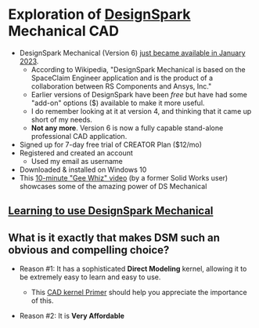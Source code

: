 # Exploration of [DesignSpark](https://www.rs-online.com/designspark/home) Mechanical CAD
* DesignSpark Mechanical (Version 6) [just became available in January 2023](https://www.eejournal.com/industry_news/rs-unveils-next-phase-of-designspark-engineering-community-offering-enhanced-and-personalised-resources/).
    * According to Wikipedia, "DesignSpark Mechanical is based on the SpaceClaim Engineer application and is the product of a collaboration between RS Components and Ansys, Inc."
    * Earlier versions of DesignSpark have been *free* but have had some "add-on" options ($) available to make it more useful.
    * I do remember looking at it at version 4, and thinking that it came up short of my needs.
    * **Not any more**. Version 6 is now a fully capable stand-alone professional CAD application.
* Signed up for 7-day free trial of CREATOR Plan ($12/mo) 
* Registered and created an account
    * Used my email as username
* Downloaded & installed on Windows 10
* This [10-minute "Gee Whiz" video](https://www.youtube.com/watch?v=ZXgMY3-hlgs) (by a former Solid Works user) showcases some of the amazing power of DS Mechanical

## [Learning to use DesignSpark Mechanical](docs/learning.md)

## What is it exactly that makes DSM such an obvious and compelling choice?
* Reason #1: It has a sophisticated **Direct Modeling** kernel, allowing it to be extremely easy to learn and easy to use.
    * This [CAD kernel Primer](docs/kernel-primer.md) should help you appreciate the importance of this.
 
* Reason #2: It is **Very Affordable**

